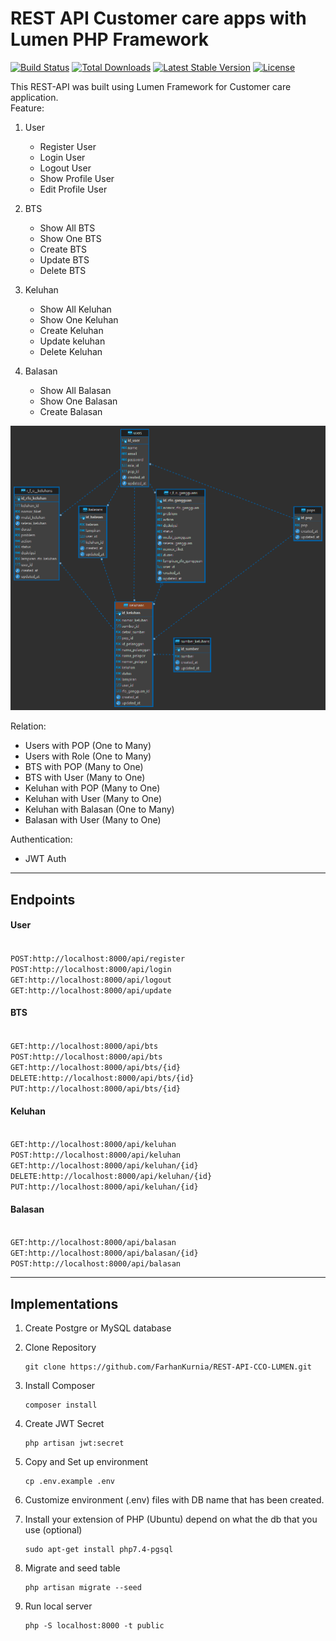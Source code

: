 # REST API Customer care apps with Lumen PHP Framework

[![Build Status](https://travis-ci.org/laravel/lumen-framework.svg)](https://travis-ci.org/laravel/lumen-framework)
[![Total Downloads](https://img.shields.io/packagist/dt/laravel/framework)](https://packagist.org/packages/laravel/lumen-framework)
[![Latest Stable Version](https://img.shields.io/packagist/v/laravel/framework)](https://packagist.org/packages/laravel/lumen-framework)
[![License](https://img.shields.io/packagist/l/laravel/framework)](https://packagist.org/packages/laravel/lumen-framework)

This REST-API was built using Lumen Framework for Customer care application. </br>
Feature:
1. User
    - Register User
    - Login User
    - Logout User
    - Show Profile User
    - Edit Profile User

2. BTS
    - Show All BTS
    - Show One BTS
    - Create BTS
    - Update BTS
    - Delete BTS

3. Keluhan
    - Show All Keluhan
    - Show One Keluhan
    - Create Keluhan
    - Update keluhan
    - Delete Keluhan

4. Balasan
    - Show All Balasan
    - Show One Balasan
    - Create Balasan


![ERD](Images/erd.png "ERD")


Relation:
- Users with POP (One to Many) 
- Users with Role (One to Many)
- BTS with POP (Many to One)
- BTS with User (Many to One)
- Keluhan with POP (Many to One)
- Keluhan with User (Many to One)
- Keluhan with Balasan (One to Many)
- Balasan with User (Many to One)

Authentication:
- JWT Auth


------------------------------------------------------------------------
## Endpoints
#### User
</br>`POST:http://localhost:8000/api/register`
</br>`POST:http://localhost:8000/api/login`
</br>`GET:http://localhost:8000/api/logout`
</br>`GET:http://localhost:8000/api/update`


#### BTS
</br>`GET:http://localhost:8000/api/bts`
</br>`POST:http://localhost:8000/api/bts`
</br>`GET:http://localhost:8000/api/bts/{id}`
</br>`DELETE:http://localhost:8000/api/bts/{id}`
</br>`PUT:http://localhost:8000/api/bts/{id}`

#### Keluhan
</br>`GET:http://localhost:8000/api/keluhan`
</br>`POST:http://localhost:8000/api/keluhan`
</br>`GET:http://localhost:8000/api/keluhan/{id}`
</br>`DELETE:http://localhost:8000/api/keluhan/{id}`
</br>`PUT:http://localhost:8000/api/keluhan/{id}`

#### Balasan
</br>`GET:http://localhost:8000/api/balasan`
</br>`GET:http://localhost:8000/api/balasan/{id}`
</br>`POST:http://localhost:8000/api/balasan`


------------------------------------------------------------------------
## Implementations
1. Create Postgre or MySQL database</br>

2. Clone Repository </br>
    ```
    git clone https://github.com/FarhanKurnia/REST-API-CCO-LUMEN.git
    ```

3. Install Composer </br>
    ```
    composer install
    ```

4. Create JWT Secret </br>
    ```
    php artisan jwt:secret
    ```

5. Copy and Set up environment</br>
    ```
    cp .env.example .env
    ```

6. Customize environment (.env) files with DB name that has been created.</br>

7. Install your extension of PHP (Ubuntu) depend on what the db that you use (optional) </br>
    ```
    sudo apt-get install php7.4-pgsql
    ```

8. Migrate and seed table</br>
    ```
    php artisan migrate --seed
    ```

9. Run local server</br>
    ```
    php -S localhost:8000 -t public
    ```
